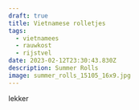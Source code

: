 ```yaml
---
draft: true
title: Vietnamese rolletjes
tags:
  - vietnamees
  - rauwkost
  - rijstvel
date: 2023-02-12T23:30:43.830Z
description: Summer Rolls
image: summer_rolls_15105_16x9.jpg
---
```

l﻿ekker